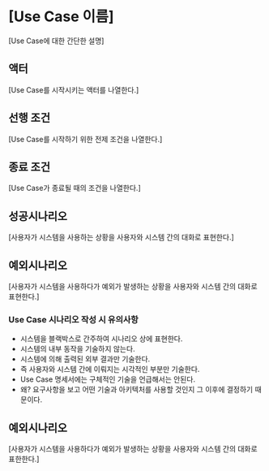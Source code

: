 # [Use Case 이름]
[Use Case에 대한 간단한 설명]

## 액터
[Use Case를 시작시키는 액터를 나열한다.]

## 선행 조건
[Use Case를 시작하기 위한 전제 조건을 나열한다.]

## 종료 조건
[Use Case가 종료될 때의 조건을 나열한다.]

## 성공시나리오
[사용자가 시스템을 사용하는 상황을 사용자와 시스템 간의 대화로 표현한다.]

## 예외시나리오
[사용자가 시스템을 사용하다가 예외가 발생하는 상황을 사용자와 시스템 간의 대화로 표현한다.]

### Use Case 시나리오 작성 시 유의사항
- 시스템을 블랙박스로 간주하여 시나리오 상에 표현한다.
- 시스템의 내부 동작을 기술하지 않는다.
- 시스템에 의해 출력된 외부 결과만 기술한다.
- 즉 사용자와 시스템 간에 이뤄지는 시각적인 부분만 기술한다.
- Use Case 명세서에는 구체적인 기술을 언급해서는 안된다.
- 왜? 요구사항을 보고 어떤 기술과 아키텍처를 사용할 것인지 그 이후에 결정하기 때문이다.

## 예외시나리오
[사용자가 시스템을 사용하다가 예외가 발생하는 상황을 사용자와 시스템 간의 대화로 표한한다.]